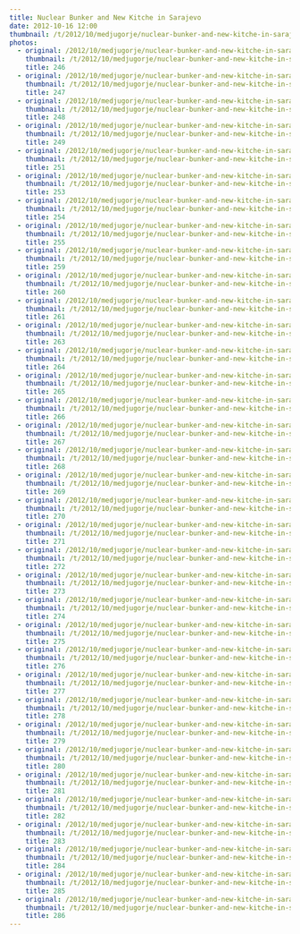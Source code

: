 ```yaml
---
title: Nuclear Bunker and New Kitche in Sarajevo
date: 2012-10-16 12:00
thumbnail: /t/2012/10/medjugorje/nuclear-bunker-and-new-kitche-in-sarajevo/246.jpg
photos:
  - original: /2012/10/medjugorje/nuclear-bunker-and-new-kitche-in-sarajevo/246.jpg
    thumbnail: /t/2012/10/medjugorje/nuclear-bunker-and-new-kitche-in-sarajevo/246.jpg
    title: 246
  - original: /2012/10/medjugorje/nuclear-bunker-and-new-kitche-in-sarajevo/247.jpg
    thumbnail: /t/2012/10/medjugorje/nuclear-bunker-and-new-kitche-in-sarajevo/247.jpg
    title: 247
  - original: /2012/10/medjugorje/nuclear-bunker-and-new-kitche-in-sarajevo/248.jpg
    thumbnail: /t/2012/10/medjugorje/nuclear-bunker-and-new-kitche-in-sarajevo/248.jpg
    title: 248
  - original: /2012/10/medjugorje/nuclear-bunker-and-new-kitche-in-sarajevo/249.jpg
    thumbnail: /t/2012/10/medjugorje/nuclear-bunker-and-new-kitche-in-sarajevo/249.jpg
    title: 249
  - original: /2012/10/medjugorje/nuclear-bunker-and-new-kitche-in-sarajevo/251.jpg
    thumbnail: /t/2012/10/medjugorje/nuclear-bunker-and-new-kitche-in-sarajevo/251.jpg
    title: 251
  - original: /2012/10/medjugorje/nuclear-bunker-and-new-kitche-in-sarajevo/253.jpg
    thumbnail: /t/2012/10/medjugorje/nuclear-bunker-and-new-kitche-in-sarajevo/253.jpg
    title: 253
  - original: /2012/10/medjugorje/nuclear-bunker-and-new-kitche-in-sarajevo/254.jpg
    thumbnail: /t/2012/10/medjugorje/nuclear-bunker-and-new-kitche-in-sarajevo/254.jpg
    title: 254
  - original: /2012/10/medjugorje/nuclear-bunker-and-new-kitche-in-sarajevo/255.jpg
    thumbnail: /t/2012/10/medjugorje/nuclear-bunker-and-new-kitche-in-sarajevo/255.jpg
    title: 255
  - original: /2012/10/medjugorje/nuclear-bunker-and-new-kitche-in-sarajevo/259.jpg
    thumbnail: /t/2012/10/medjugorje/nuclear-bunker-and-new-kitche-in-sarajevo/259.jpg
    title: 259
  - original: /2012/10/medjugorje/nuclear-bunker-and-new-kitche-in-sarajevo/260.jpg
    thumbnail: /t/2012/10/medjugorje/nuclear-bunker-and-new-kitche-in-sarajevo/260.jpg
    title: 260
  - original: /2012/10/medjugorje/nuclear-bunker-and-new-kitche-in-sarajevo/261.jpg
    thumbnail: /t/2012/10/medjugorje/nuclear-bunker-and-new-kitche-in-sarajevo/261.jpg
    title: 261
  - original: /2012/10/medjugorje/nuclear-bunker-and-new-kitche-in-sarajevo/263.jpg
    thumbnail: /t/2012/10/medjugorje/nuclear-bunker-and-new-kitche-in-sarajevo/263.jpg
    title: 263
  - original: /2012/10/medjugorje/nuclear-bunker-and-new-kitche-in-sarajevo/264.jpg
    thumbnail: /t/2012/10/medjugorje/nuclear-bunker-and-new-kitche-in-sarajevo/264.jpg
    title: 264
  - original: /2012/10/medjugorje/nuclear-bunker-and-new-kitche-in-sarajevo/265.jpg
    thumbnail: /t/2012/10/medjugorje/nuclear-bunker-and-new-kitche-in-sarajevo/265.jpg
    title: 265
  - original: /2012/10/medjugorje/nuclear-bunker-and-new-kitche-in-sarajevo/266.jpg
    thumbnail: /t/2012/10/medjugorje/nuclear-bunker-and-new-kitche-in-sarajevo/266.jpg
    title: 266
  - original: /2012/10/medjugorje/nuclear-bunker-and-new-kitche-in-sarajevo/267.jpg
    thumbnail: /t/2012/10/medjugorje/nuclear-bunker-and-new-kitche-in-sarajevo/267.jpg
    title: 267
  - original: /2012/10/medjugorje/nuclear-bunker-and-new-kitche-in-sarajevo/268.jpg
    thumbnail: /t/2012/10/medjugorje/nuclear-bunker-and-new-kitche-in-sarajevo/268.jpg
    title: 268
  - original: /2012/10/medjugorje/nuclear-bunker-and-new-kitche-in-sarajevo/269.jpg
    thumbnail: /t/2012/10/medjugorje/nuclear-bunker-and-new-kitche-in-sarajevo/269.jpg
    title: 269
  - original: /2012/10/medjugorje/nuclear-bunker-and-new-kitche-in-sarajevo/270.jpg
    thumbnail: /t/2012/10/medjugorje/nuclear-bunker-and-new-kitche-in-sarajevo/270.jpg
    title: 270
  - original: /2012/10/medjugorje/nuclear-bunker-and-new-kitche-in-sarajevo/271.jpg
    thumbnail: /t/2012/10/medjugorje/nuclear-bunker-and-new-kitche-in-sarajevo/271.jpg
    title: 271
  - original: /2012/10/medjugorje/nuclear-bunker-and-new-kitche-in-sarajevo/272.jpg
    thumbnail: /t/2012/10/medjugorje/nuclear-bunker-and-new-kitche-in-sarajevo/272.jpg
    title: 272
  - original: /2012/10/medjugorje/nuclear-bunker-and-new-kitche-in-sarajevo/273.jpg
    thumbnail: /t/2012/10/medjugorje/nuclear-bunker-and-new-kitche-in-sarajevo/273.jpg
    title: 273
  - original: /2012/10/medjugorje/nuclear-bunker-and-new-kitche-in-sarajevo/274.jpg
    thumbnail: /t/2012/10/medjugorje/nuclear-bunker-and-new-kitche-in-sarajevo/274.jpg
    title: 274
  - original: /2012/10/medjugorje/nuclear-bunker-and-new-kitche-in-sarajevo/275.jpg
    thumbnail: /t/2012/10/medjugorje/nuclear-bunker-and-new-kitche-in-sarajevo/275.jpg
    title: 275
  - original: /2012/10/medjugorje/nuclear-bunker-and-new-kitche-in-sarajevo/276.jpg
    thumbnail: /t/2012/10/medjugorje/nuclear-bunker-and-new-kitche-in-sarajevo/276.jpg
    title: 276
  - original: /2012/10/medjugorje/nuclear-bunker-and-new-kitche-in-sarajevo/277.jpg
    thumbnail: /t/2012/10/medjugorje/nuclear-bunker-and-new-kitche-in-sarajevo/277.jpg
    title: 277
  - original: /2012/10/medjugorje/nuclear-bunker-and-new-kitche-in-sarajevo/278.jpg
    thumbnail: /t/2012/10/medjugorje/nuclear-bunker-and-new-kitche-in-sarajevo/278.jpg
    title: 278
  - original: /2012/10/medjugorje/nuclear-bunker-and-new-kitche-in-sarajevo/279.jpg
    thumbnail: /t/2012/10/medjugorje/nuclear-bunker-and-new-kitche-in-sarajevo/279.jpg
    title: 279
  - original: /2012/10/medjugorje/nuclear-bunker-and-new-kitche-in-sarajevo/280.jpg
    thumbnail: /t/2012/10/medjugorje/nuclear-bunker-and-new-kitche-in-sarajevo/280.jpg
    title: 280
  - original: /2012/10/medjugorje/nuclear-bunker-and-new-kitche-in-sarajevo/281.jpg
    thumbnail: /t/2012/10/medjugorje/nuclear-bunker-and-new-kitche-in-sarajevo/281.jpg
    title: 281
  - original: /2012/10/medjugorje/nuclear-bunker-and-new-kitche-in-sarajevo/282.jpg
    thumbnail: /t/2012/10/medjugorje/nuclear-bunker-and-new-kitche-in-sarajevo/282.jpg
    title: 282
  - original: /2012/10/medjugorje/nuclear-bunker-and-new-kitche-in-sarajevo/283.jpg
    thumbnail: /t/2012/10/medjugorje/nuclear-bunker-and-new-kitche-in-sarajevo/283.jpg
    title: 283
  - original: /2012/10/medjugorje/nuclear-bunker-and-new-kitche-in-sarajevo/284.jpg
    thumbnail: /t/2012/10/medjugorje/nuclear-bunker-and-new-kitche-in-sarajevo/284.jpg
    title: 284
  - original: /2012/10/medjugorje/nuclear-bunker-and-new-kitche-in-sarajevo/285.jpg
    thumbnail: /t/2012/10/medjugorje/nuclear-bunker-and-new-kitche-in-sarajevo/285.jpg
    title: 285
  - original: /2012/10/medjugorje/nuclear-bunker-and-new-kitche-in-sarajevo/286.jpg
    thumbnail: /t/2012/10/medjugorje/nuclear-bunker-and-new-kitche-in-sarajevo/286.jpg
    title: 286
---
```

